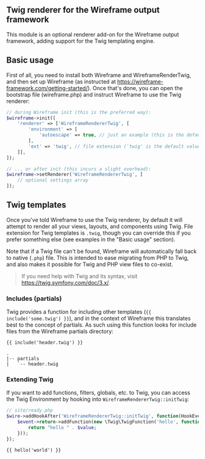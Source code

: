 Twig renderer for the Wireframe output framework
------------------------------------------------

This module is an optional renderer add-on for the Wireframe output framework, adding support for
the Twig templating engine.

## Basic usage

First of all, you need to install both Wireframe and WireframeRenderTwig, and then set up Wireframe
(as instructed at https://wireframe-framework.com/getting-started/). Once that's done, you can open
the bootstrap file (wireframe.php) and instruct Wireframe to use the Twig renderer:

```php
// during Wireframe init (this is the preferred way):
$wireframe->init([
    'renderer' => ['WireframeRendererTwig', [
		'environment' => [
			'autoescape' => true, // just an example (this is the default value)
		],
		'ext' => 'twig', // file extension ('twig' is the default value)
	]],
]);

// ... or after init (this incurs a slight overhead):
$wireframe->setRenderer('WireframeRendererTwig', [
	// optional settings array
]);
```

## Twig templates

Once you've told Wireframe to use the Twig renderer, by default it will attempt to render all your
views, layouts, and components using Twig. File extension for Twig templates is `.twig`, though you
can override this if you prefer something else (see examples in the "Basic usage" section).

Note that if a Twig file can't be found, Wireframe will automatically fall back to native (`.php`)
file. This is intended to ease migrating from PHP to Twig, and also makes it possible for Twig and
PHP view files to co-exist.

> If you need help with Twig and its syntax, visit https://twig.symfony.com/doc/3.x/.

### Includes (partials)

Twig provides a function for including other templates (`{{ include('some.twig') }}`), and in the
context of Wireframe this translates best to the concept of partials. As such using this function
looks for include files from the Wireframe partials directory:

```
{{ include('header.twig') }}
```

```
.
|-- partials
|   `-- header.twig
```

### Extending Twig

If you want to add functions, filters, globals, etc. to Twig, you can access the Twig Environment
by hooking into `WireframeRendererTwig::initTwig`:

```php
// site/ready.php
$wire->addHookAfter('WireframeRendererTwig::initTwig', function(HookEvent $event) {
	$event->return->addFunction(new \Twig\TwigFunction('hello', function ($value) {
        return "hello " . $value;
	}));
});
```

```
{{ hello('world') }}
```